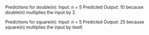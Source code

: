 Predictions for double(n):
Input: n = 5
Predicted Output: 10 because double(n) multiplies the input by 2.

Predictions for square(n):
Input: n = 5
Predicted Output: 25 because square(n) multiplies the input by itself.

